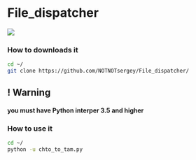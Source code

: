 # File_dispatcher

![](https://github.com/NOTNOTsergey/File_dispatcher/raw/main/manager_logo.png)

### How to downloads it
```sh
cd ~/
git clone https://github.com/NOTNOTsergey/File_dispatcher/
```

## ! Warning 
#### you must have Python interper 3.5 and higher

### How to use it
```sh
cd ~/
python -u chto_to_tam.py
```

